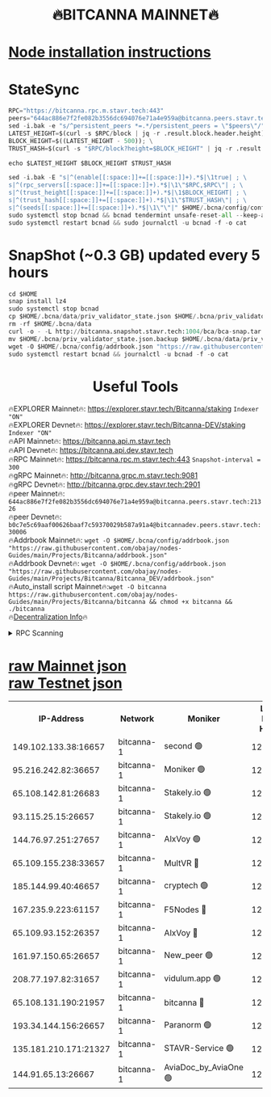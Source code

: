 <h1 align="center"> 🔥BITCANNA MAINNET🔥</h1>


[Node installation instructions](https://github.com/obajay/nodes-Guides/tree/main/Projects/Bitcanna)
=

# StateSync
```python
RPC="https://bitcanna.rpc.m.stavr.tech:443"
peers="644ac886e7f2fe082b3556dc694076e71a4e959a@bitcanna.peers.stavr.tech:21326"
sed -i.bak -e "s/^persistent_peers *=.*/persistent_peers = \"$peers\"/" $HOME/.bcna/config/config.toml
LATEST_HEIGHT=$(curl -s $RPC/block | jq -r .result.block.header.height); \
BLOCK_HEIGHT=$((LATEST_HEIGHT - 500)); \
TRUST_HASH=$(curl -s "$RPC/block?height=$BLOCK_HEIGHT" | jq -r .result.block_id.hash)

echo $LATEST_HEIGHT $BLOCK_HEIGHT $TRUST_HASH

sed -i.bak -E "s|^(enable[[:space:]]+=[[:space:]]+).*$|\1true| ; \
s|^(rpc_servers[[:space:]]+=[[:space:]]+).*$|\1\"$RPC,$RPC\"| ; \
s|^(trust_height[[:space:]]+=[[:space:]]+).*$|\1$BLOCK_HEIGHT| ; \
s|^(trust_hash[[:space:]]+=[[:space:]]+).*$|\1\"$TRUST_HASH\"| ; \
s|^(seeds[[:space:]]+=[[:space:]]+).*$|\1\"\"|" $HOME/.bcna/config/config.toml
sudo systemctl stop bcnad && bcnad tendermint unsafe-reset-all --keep-addr-book
sudo systemctl restart bcnad && sudo journalctl -u bcnad -f -o cat
```
# SnapShot (~0.3 GB) updated every 5 hours
```python
cd $HOME
snap install lz4
sudo systemctl stop bcnad
cp $HOME/.bcna/data/priv_validator_state.json $HOME/.bcna/priv_validator_state.json.backup
rm -rf $HOME/.bcna/data
curl -o - -L http://bitcanna.snapshot.stavr.tech:1004/bca/bca-snap.tar.lz4 | lz4 -c -d - | tar -x -C $HOME/.bcna --strip-components 2
mv $HOME/.bcna/priv_validator_state.json.backup $HOME/.bcna/data/priv_validator_state.json
wget -O $HOME/.bcna/config/addrbook.json "https://raw.githubusercontent.com/obajay/nodes-Guides/main/Projects/Bitcanna/addrbook.json"
sudo systemctl restart bcnad && journalctl -u bcnad -f -o cat
```

 <h1 align="center"> Useful Tools</h1>

🔥EXPLORER Mainnet🔥:    https://explorer.stavr.tech/Bitcanna/staking          `Indexer "ON"` \
🔥EXPLORER Devnet🔥:     https://explorer.stavr.tech/Bitcanna-DEV/staking     `Indexer "ON"` \
🔥API Mainnet🔥:         https://bitcanna.api.m.stavr.tech \
🔥API Devnet🔥:          https://bitcanna.api.dev.stavr.tech \
🔥RPC Mainnet🔥:         https://bitcanna.rpc.m.stavr.tech:443         `Snapshot-interval = 300` \
🔥gRPC Mainnet🔥:        http://bitcanna.grpc.m.stavr.tech:9081 \
🔥gRPC Devnet🔥:         http://bitcanna.grpc.dev.stavr.tech:2901 \
🔥peer Mainnet🔥:        `644ac886e7f2fe082b3556dc694076e71a4e959a@bitcanna.peers.stavr.tech:21326` \
🔥peer Devnet🔥:         `b0c7e5c69aaf00626baaf7c59370029b587a91a4@bitcannadev.peers.stavr.tech:30006` \
🔥Addrbook Mainnet🔥:    ```wget -O $HOME/.bcna/config/addrbook.json "https://raw.githubusercontent.com/obajay/nodes-Guides/main/Projects/Bitcanna/addrbook.json"``` \
🔥Addrbook Devnet🔥:    ```wget -O $HOME/.bcna/config/addrbook.json "https://raw.githubusercontent.com/obajay/nodes-Guides/main/Projects/Bitcanna/Bitcanna_DEV/addrbook.json"``` \
🔥Auto_install script Mainnet🔥:```wget -O bitcanna https://raw.githubusercontent.com/obajay/nodes-Guides/main/Projects/Bitcanna/bitcanna && chmod +x bitcanna && ./bitcanna``` \
🔥[Decentralization Info](https://github.com/obajay/StateSync-snapshots/tree/main/Projects/Bitcanna/Decentralization)🔥


<details>
<summary>RPC Scanning</summary>

<h2 align="center"> We scan nodes in real time every 4 hours. And we provide the final result of RPC endpoints.
We cannot influence the operation of these nodes in any way. </h2>


```python
If Voting Power is higher than 0 --> then the Node is a validator of the network and may be subject to attack and be a potential threat to the chain.
```
```python
We marked such validators with a red symbol
```

</details>

[raw Mainnet json](https://rpc-check.bcam.stavr.tech/bcam/rpc-bcam-result.json) \
[raw Testnet json](https://github.com/obajay/StateSync-snapshots/tree/main/Projects/Bitcanna/Rpc-Check-Testnet)
=



<table><tr><th>IP-Address</th><th>Network</th><th>Moniker</th><th>Latest Block Height</th><th>Earliest Block Height</th><th>Catching Up</th><th>Tx Index</th><th>Voting Power</th><th>Scan Time</th></tr><tr><td>149.102.133.38:16657</td><td>bitcanna-1</td><td>second 🟢</td><td>12778748</td><td>1</td><td>False</td><td>on</td><td>0</td><td>2024-02-27T23:39:15.246211661UTC</td></tr><tr><td>95.216.242.82:36657</td><td>bitcanna-1</td><td>Moniker 🟢</td><td>12778738</td><td>5776907</td><td>False</td><td>on</td><td>0</td><td>2024-02-27T23:38:13.289209371UTC</td></tr><tr><td>65.108.142.81:26683</td><td>bitcanna-1</td><td>Stakely.io 🟢</td><td>12778742</td><td>6152001</td><td>False</td><td>on</td><td>0</td><td>2024-02-27T23:38:37.107091809UTC</td></tr><tr><td>93.115.25.15:26657</td><td>bitcanna-1</td><td>Stakely.io 🟢</td><td>12778741</td><td>6520001</td><td>False</td><td>on</td><td>0</td><td>2024-02-27T23:38:30.670427045UTC</td></tr><tr><td>144.76.97.251:27657</td><td>bitcanna-1</td><td>AlxVoy 🟢</td><td>12778747</td><td>8805201</td><td>False</td><td>on</td><td>0</td><td>2024-02-27T23:39:04.689791282UTC</td></tr><tr><td>65.109.155.238:33657</td><td>bitcanna-1</td><td>MultVR 🔴</td><td>12778743</td><td>9933415</td><td>False</td><td>on</td><td>353549</td><td>2024-02-27T23:38:44.644968579UTC</td></tr><tr><td>185.144.99.40:46657</td><td>bitcanna-1</td><td>cryptech 🟢</td><td>12778737</td><td>11528001</td><td>False</td><td>on</td><td>0</td><td>2024-02-27T23:38:08.893956377UTC</td></tr><tr><td>167.235.9.223:61157</td><td>bitcanna-1</td><td>F5Nodes 🔴</td><td>12778744</td><td>12084001</td><td>False</td><td>on</td><td>570</td><td>2024-02-27T23:38:46.888193640UTC</td></tr><tr><td>65.109.93.152:26357</td><td>bitcanna-1</td><td>AlxVoy 🔴</td><td>12778749</td><td>12109301</td><td>False</td><td>on</td><td>1391803</td><td>2024-02-27T23:39:15.806245977UTC</td></tr><tr><td>161.97.150.65:26657</td><td>bitcanna-1</td><td>New_peer 🟢</td><td>12778742</td><td>12254001</td><td>False</td><td>on</td><td>0</td><td>2024-02-27T23:38:37.404890420UTC</td></tr><tr><td>208.77.197.82:31657</td><td>bitcanna-1</td><td>vidulum.app 🟢</td><td>12778742</td><td>12386934</td><td>False</td><td>on</td><td>0</td><td>2024-02-27T23:38:40.197951522UTC</td></tr><tr><td>65.108.131.190:21957</td><td>bitcanna-1</td><td>bitcanna 🔴</td><td>12778744</td><td>12678744</td><td>False</td><td>on</td><td>419334</td><td>2024-02-27T23:38:51.272131103UTC</td></tr><tr><td>193.34.144.156:26657</td><td>bitcanna-1</td><td>Paranorm 🟢</td><td>12778745</td><td>12697701</td><td>False</td><td>on</td><td>0</td><td>2024-02-27T23:38:53.600860327UTC</td></tr><tr><td>135.181.210.171:21327</td><td>bitcanna-1</td><td>STAVR-Service 🟢</td><td>12778746</td><td>12777601</td><td>False</td><td>on</td><td>0</td><td>2024-02-27T23:39:04.458373146UTC</td></tr><tr><td>144.91.65.13:26667</td><td>bitcanna-1</td><td>AviaDoc_by_AviaOne 🟢</td><td>12778746</td><td>12778301</td><td>False</td><td>on</td><td>0</td><td>2024-02-27T23:39:02.044046028UTC</td></tr></table>
